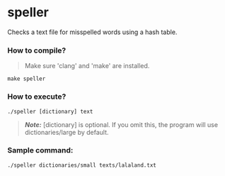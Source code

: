 # speller
Checks a text file for misspelled words using a hash table.
### How to compile?
> Make sure 'clang' and 'make' are installed.
```
make speller
```
### How to execute?
```
./speller [dictionary] text
```
> **_Note:_** [dictionary] is optional. If you omit this, the program will use dictionaries/large by default.
### Sample command:
```
./speller dictionaries/small texts/lalaland.txt
```
